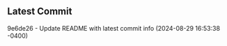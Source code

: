 
## Latest Commit
9e6de26 - Update README with latest commit info (2024-08-29 16:53:38 -0400) <Yunxi-Zhou>
